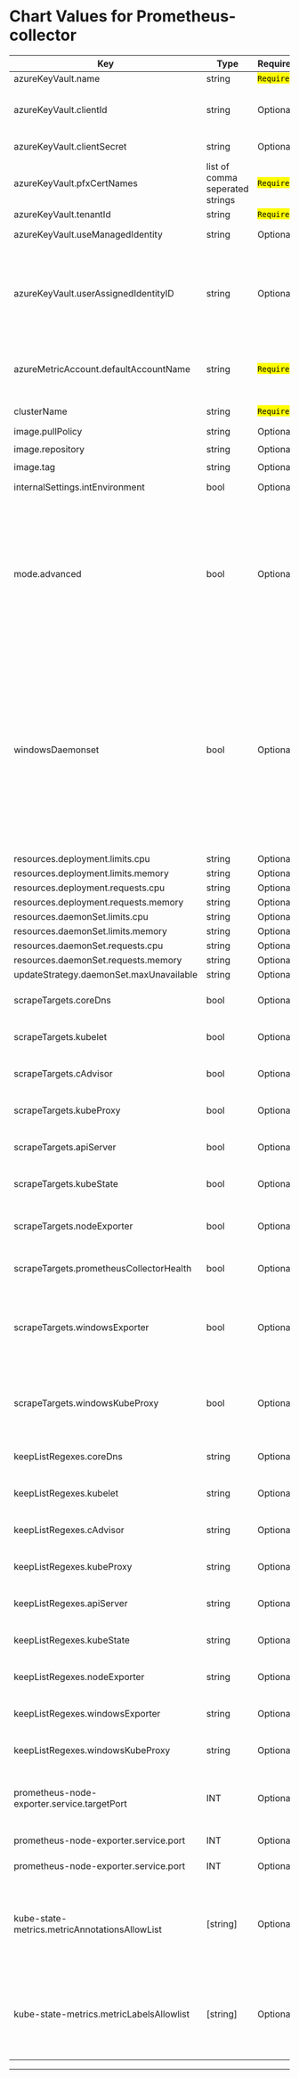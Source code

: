 # Chart Values for Prometheus-collector

| Key | Type | Required | Default | Description |
|-----|------|----------|---------|-------------|
| azureKeyVault.name | string | <mark>`Required`</mark> | `""` | name of the azure key vault resource |
| azureKeyVault.clientId | string | Optional | `""` | clientid for a service principal that has access to read the Pfx certificates from keyvault specified above. Required when using service principal based auth to access keyvault |
| azureKeyVault.clientSecret | string | Optional | `""` | client secret for the above service principal. Required when using service principal |
| azureKeyVault.pfxCertNames | list of comma seperated strings | <mark>`Required`</mark> | `"{}"` | name of the Pfx certificate(s) - one per metric account |
| azureKeyVault.tenantId | string | <mark>`Required`</mark> | `""` | tenantid for the azure key vault resource |
| azureKeyVault.useManagedIdentity | string | Optional | `false` | enable/disable managed identity to access keyvault |
| azureKeyVault.userAssignedIdentityID | string | Optional | `""` | used when useManagedIdentity parameter is set to true. This specifies which user assigned managed identity to use when acccesing keyvault. If you are using a user assigned identity as managed identity, then specify the identity's client id. If empty, AND 'useManagedIdentity' is true, then defaults to use the system assigned identity on the VM |
| azureMetricAccount.defaultAccountName | string | <mark>`Required`</mark> | `""` | default metric account name to ingest metrics into. This will be the account used if metric itself does not have account 'hinting' label. The certificate for this account should be specified in one of the further arguments below here |
| clusterName | string | <mark>`Required`</mark> | `""` | name of the k8s cluster. This will be added as a 'cluster' label for every metric scraped |
| image.pullPolicy | string | Optional | `"IfNotPresent"` |  |
| image.repository | string | Optional | `"mcr.microsoft.com/azuremonitor/containerinsights/cidev/prometheus-collector/images"` |  |
| image.tag | string | Optional | `"1.1.2-main-03-07-2022-df71b65a"` |  |
| internalSettings.intEnvironment | bool | Optional | `false` | do not use any of the internal settings. This is for testing purposes |
| mode.advanced | bool | Optional | `false` | if mode.advanced==true (default is false), then it will deploy a daemonset in addition to replica, and move some of the default node targets (kubelet, cadvisor & nodeexporter) to daemonset. On bigger clusters (> 50+ nodes and > 1500+ pods), it is highly recommended to set this to `true`, as this will distribute the metric volumes to individual nodes as nodes & pods scale out & grow. Note:- When this is set to `true`, the `up` metric for the node target will be generated from the replica, so when the node (and daemonset in the node) becomes unvailable), the target availability can still be tracked.
| windowsDaemonset | bool | Optional | `false` | if mode.advanced==true (default is false), and windowsDaemonset==true (default is false) then it will deploy a windows daemonset on windows nodes, and move the default windows node targets (windowsexporter, windows-kube-proxy) to windows daemonset. On bigger windows clusters (> 50+ windows nodes and > 1500+ windows pods), it is highly recommended to set this to `true`, as this will distribute the metric volumes to individual windows nodes, as windows nodes & windows pods scale out & grow. Note:- When this is set to `true`, the `up` metric for the windows node targets will be generated from the replica, so when the windows node (and daemonset in the windows node) becomes unvailable), the target availability can still be tracked. Note:- This setting will be effective only when mode.advanced==true.
| resources.deployment.limits.cpu | string | Optional | `4` |  |
| resources.deployment.limits.memory | string | Optional | `"7Gi"` |  |
| resources.deployment.requests.cpu | string | Optional | `"1"` |  |
| resources.deployment.requests.memory | string | Optional | `"2Gi"` |  |
| resources.daemonSet.limits.cpu | string | Optional | `1` |  |
| resources.daemonSet.limits.memory | string | Optional | `"2Gi"` |  |
| resources.daemonSet.requests.cpu | string | Optional | `"500m"` |  |
| resources.daemonSet.requests.memory | string | Optional | `"1Gi"` |  |
| updateStrategy.daemonSet.maxUnavailable | string | Optional | `"1"` | This can be a number or percentage of pods |
| scrapeTargets.coreDns | bool | Optional | `true` | when true, automatically scrape coredns service in the k8s cluster without any additional scrape config |
| scrapeTargets.kubelet | bool | Optional | `true` | when true, automatically scrape kubelet in every node in the k8s cluster without any additional scrape config |
| scrapeTargets.cAdvisor | bool | Optional | `true` | `linux only` - when true, automatically scrape cAdvisor in every node in the k8s cluster without any additional scrape config |
| scrapeTargets.kubeProxy | bool | Optional | `true` | `linux only` - when true, automatically scrape kube-proxy in every linux node discovered in the k8s cluster without any additional scrape config |
| scrapeTargets.apiServer | bool | Optional | `true` | when true, automatically scrape the kubernetes api server in the k8s cluster without any additional scrape config |
| scrapeTargets.kubeState | bool | Optional | `true` | when true, automatically install kube-state-metrics and scrape kube-state-metrics in the k8s cluster without any additional scrape config |
| scrapeTargets.nodeExporter | bool | Optional | `true` | `linux only` - when true, automatically install prometheus-node-exporter in every linux node in the k8s cluster and scrape node metrics without any additional scrape config |
| scrapeTargets.prometheusCollectorHealth | bool | Optional | `true` | when true, automatically scrape info about the Prometheus-Collector such as the amount and size of timeseries scraped |
| scrapeTargets.windowsExporter | bool | Optional | `false` | `windows only` - when true, will scrape windows node exporter in every windows node discovered in the cluster, without requiring any additional scrape configuration. Note:- Windows-exporter is not installed by this tool on windows node(s). You would need to install it by yourselves, before turning this ON |
| scrapeTargets.windowsKubeProxy | bool | Optional | `false` | `windows only` - when true, will scrape windows node's kubeproxy service, without requiring any additional scrape configuration, in every windows node discovered in the cluster. Note:- Windows kube-proxy metrics will soon be enabled on windows nodes for AKS clusters |
| keepListRegexes.coreDns | string | Optional | `""` | when set to a regex string, the collector only collects the metrics whose names match the regex pattern for the coreDns service
| keepListRegexes.kubelet | string | Optional | `""` | when set to a regex string, the collector only collects the metrics whose names match the regex pattern for kubelet
| keepListRegexes.cAdvisor | string | Optional | `""` | when set to a regex string, the collector only collects the metrics whose names match the regex pattern for cAdvisor
| keepListRegexes.kubeProxy | string | Optional | `""` | when set to a regex string, the collector only collects the metrics whose names match the regex pattern for kube-proxy
| keepListRegexes.apiServer | string | Optional | `""` | when set to a regex string, the collector only collects the metrics whose names match the regex pattern for the kubernetes api server
| keepListRegexes.kubeState | string | Optional | `""` | when set to a regex string, the collector only collects the metrics whose names match the regex pattern for kube-state metrics
| keepListRegexes.nodeExporter | string | Optional | `""` | when set to a regex string, the collector only collects the metrics whose names match the regex pattern for node-exporter
| keepListRegexes.windowsExporter | string | Optional | `""` | when set to a regex string, the collector only collects the metrics whose names match the regex pattern for windows exporter
| keepListRegexes.windowsKubeProxy | string | Optional | `""` | when set to a regex string, the collector only collects the metrics whose names match the regex pattern for windows kube-proxy
| prometheus-node-exporter.service.targetPort | INT | Optional | `true` | `linux only` - when a port is specified, node exporter uses this as bind/listen port, both prometheus-node-exporter.service.targetPort and prometheus-node-exporter.service.port should be set for this to work. |
| prometheus-node-exporter.service.port | INT | Optional | `true` | `linux only` - when a port is specified, node exporter uses this as bind/listen port |
| prometheus-node-exporter.service.port | INT | Optional | `true` | `linux only` - when a port is specified, node exporter uses this as bind/listen port |
| kube-state-metrics.metricAnnotationsAllowList | [string] | Optional | `{}` | `requires scrapeTargets.kubeState` - adds annotations as scrape labels to kube-state-metrics comma separated list of `objects\=\[annotation1\,annotation1\,...\]` (*note `=`,`[`, `]`,`,` for each item need to be escaped) use `*` for all(has perf impact), example `{pods\=annotation1\,annotation2\],namespaces\=\[*\]}` [annotations are subject to coercion](https://github.com/kubernetes/kube-state-metrics#conflict-resolution-in-label-names) |
| kube-state-metrics.metricLabelsAllowlist | [string] | Optional | `{}` | `requires scrapeTargets.kubeState` - adds labels as scrape labels to kube-state-metrics comma separated list of `objects\=\[label1\,label2\,...\]` (*note `=`,`[`, `]`,`,` for each item need to be escaped, however not between items) use `*` for all(has perf impact), example `{pods\=label1\,label2\],namespaces\=\[*\]}` [labels are subject to coercion](https://github.com/kubernetes/kube-state-metrics#conflict-resolution-in-label-names) |

----------------------------------------------